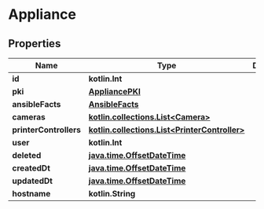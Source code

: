 
# Appliance

## Properties
Name | Type | Description | Notes
------------ | ------------- | ------------- | -------------
**id** | **kotlin.Int** |  |  [readonly]
**pki** | [**AppliancePKI**](AppliancePKI.md) |  |  [readonly]
**ansibleFacts** | [**AnsibleFacts**](AnsibleFacts.md) |  |  [readonly]
**cameras** | [**kotlin.collections.List&lt;Camera&gt;**](Camera.md) |  |  [readonly]
**printerControllers** | [**kotlin.collections.List&lt;PrinterController&gt;**](PrinterController.md) |  |  [readonly]
**user** | **kotlin.Int** |  |  [readonly]
**deleted** | [**java.time.OffsetDateTime**](java.time.OffsetDateTime.md) |  |  [readonly]
**createdDt** | [**java.time.OffsetDateTime**](java.time.OffsetDateTime.md) |  |  [readonly]
**updatedDt** | [**java.time.OffsetDateTime**](java.time.OffsetDateTime.md) |  |  [readonly]
**hostname** | **kotlin.String** |  | 



